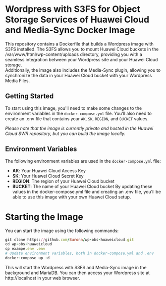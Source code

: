 # Wordpress with S3FS for Object Storage Services of Huawei Cloud and Media-Sync Docker Image
This repository contains a Dockerfile that builds a Wordpress image with S3FS installed. The S3FS allows you to mount Huawei Cloud buckets in the /var/www/html/wp-content/uploads directory, providing you with a seamless integration between your Wordpress site and your Huawei Cloud storage.\
Additionally, the image also includes the Media-Sync plugin, allowing you to synchronize the data in your Huawei Cloud bucket with your Wordpress Media Files.

## Getting Started
To start using this image, you'll need to make some changes to the environment variables in the `docker-compose.yml` file. You'll also need to create an .env file that contains your `AK`, `SK`, `REGION`, and `BUCKET` values.

_Please note that the image is currently private and hosted in the Huawei Cloud SWR repository, but you can build the image locally._

## Environment Variables
The following environment variables are used in the `docker-compose.yml` file:

- **AK**: Your Huawei Cloud Access Key
- **SK**: Your Huawei Cloud Secret Key
- **REGION**: The region of your Huawei Cloud bucket
- **BUCKET**: The name of your Huawei Cloud bucket
By updating these values in the docker-compose.yml file and creating an .env file, you'll be able to use this image with your own Huawei Cloud setup. 
# Starting the Image
You can start the image using the following commands:
```ruby
git clone https://github.com/Buronn/wp-obs-huaweicloud.git
cd wp-obs-huaweicloud
cp exampe.env .env
# Update environment variables, both in docker-compose.yml and .env
docker-compose up -d
```
This will start the Wordpress with S3FS and Media-Sync image in the background and MariaDB. You can then access your Wordpress site at http://localhost in your web browser.
